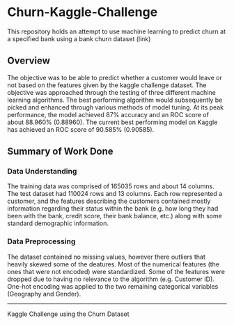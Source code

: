 # Churn-Kaggle-Challenge
This repository holds an attempt to use machine learning to predict churn at a specified bank using a bank churn dataset (link)

## Overview
The objective was to be able to predict whether a customer would leave or not based on the features given by the kaggle challenge dataset. The objective was approached through the testing of three different machine learning algorithms. The best performing algorithm would subsequently be picked and enhanced through various methods of model tuning. At its peak performance, the model achieved 87% accuracy and an ROC score of about 88.960% (0.88960). The current best performing model on Kaggle has achieved an ROC score of 90.585% (0.90585).

## Summary of Work Done

### Data Understanding

The training data was comprised of 165035 rows and about 14 columns. The test dataset had 110024 rows and 13 columns. Each row represented a customer, and the features describing the customers contained mostly information regarding their status within the bank (e.g. how long they had been with the bank, credit score, their bank balance, etc.) along with some standard demographic information.

### Data Preprocessing

The dataset contained no missing values, however there outliers that heavily skewed some of the deatures. Most of the numerical features (the ones that were not encoded) were standardized. Some of the features were dropped due to having no relevance to the algorithm (e.g. Customer ID). One-hot encoding was applied to the two remaining categorical variables (Geography and Gender).


_______________________________________________________________________


Kaggle Challenge using the Churn Dataset
